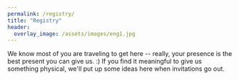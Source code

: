 ```yaml
---
permalink: /registry/
title: "Registry"
header:
  overlay_image: /assets/images/eng1.jpg
---
```


We know most of you are traveling to get here -- really, your presence is the best present you can give us. :)  If you find it meaningful to give us something physical, we'll put up some ideas here when invitations go out.

